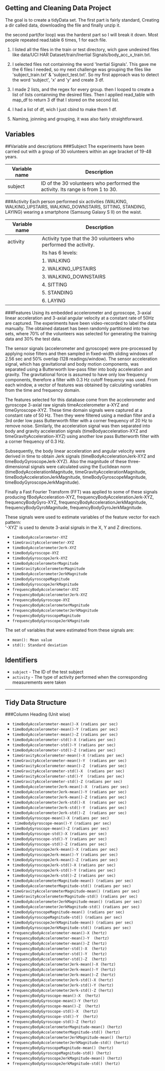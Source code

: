 ## Getting and Cleaning Data Project

The goal is to create a tidyData set. The first part is fairly standard,
Creating a dir called data, downloading the file and finally unzip it.

the second part(for loop) was the harderst part so I will break it down.
Most people repeated read.table 6 times, 1 for each file.

1. I listed all the files in the train or test directory, wich gave undesired files like data/UCI HAR Dataset/train/Inertial Signals/body_acc_x_train.txt.

2. I selected files not containning the word 'Inertial Signals'. This gave me the 6 files I needed, so my next challenge was grouping the files like 'subject_train.txt' & 'subject_test.txt'. So my first approach was to detect the word 'subject', 'x' and 'y' and create 3 df.

3. I made 2 lists, and the regex for every group. then I looped to create a list of lists containning the desired files. Then I applied read_table with map_df to return 3 df that I stored on the second list.

4. I had a list of df, wich I just cbind to make them 1 df.

5. Naming, joinning and grouping, it was also fairly straightforward.


## Variables
##Variable and descriptions
###Subject
The experiments have been carried out with a group of 30 volunteers within an age bracket of 19-48 years. 

Variable name    | Description
-----------------|------------
subject          | ID of the 30 volunteers  who performed the activity. Its range is from 1 to 30.

###Activity
Each person performed six activities (WALKING, WALKING_UPSTAIRS, WALKING_DOWNSTAIRS, SITTING, STANDING, LAYING) wearing a smartphone (Samsung Galaxy S II) on the waist.

Variable name    | Description
-----------------|------------
activity         |  Activity type that the 30 volunteers  who performed the activity. 
                 |  Its has 6 levels:
                 |   1. WALKING
                 |   2. WALKING_UPSTAIRS
                 |   3. WALKING_DOWNSTAIRS
                 |   4. SITTING
                 |   5. STANDING
                 |   6. LAYING
###Features
Using its embedded accelerometer and gyroscope, 3-axial linear acceleration and 3-axial angular velocity at a constant rate of 50Hz are captured. The experiments have been video-recorded to label the data manually. The obtained dataset has been randomly partitioned into two sets, where 70% of the volunteers was selected for generating the training data and 30% the test data. 

The sensor signals (accelerometer and gyroscope) were pre-processed by applying noise filters and then sampled in fixed-width sliding windows of 2.56 sec and 50% overlap (128 readings/window). The sensor acceleration signal, which has gravitational and body motion components, was separated using a Butterworth low-pass filter into body acceleration and gravity. The gravitational force is assumed to have only low frequency components, therefore a filter with 0.3 Hz cutoff frequency was used. From each window, a vector of features was obtained by calculating variables from the time and frequency domain. 

The features selected for this database come from the accelerometer and gyroscope 3-axial raw signals 
timeAccelerometer a-XYZ and timeGyroscope-XYZ. These time domain signals were captured at a constant rate of 50 Hz. Then they were filtered using a median filter and a 3rd order low pass Butterworth filter with a corner frequency of 20 Hz to remove noise. Similarly, the acceleration signal was then separated into body and gravity acceleration signals (timeBodyacceleration-XYZ and timeGravityAcceleration-XYZ) using another low pass Butterworth filter with a corner frequency of 0.3 Hz. 

Subsequently, the body linear acceleration and angular velocity were derived in time to obtain Jerk signals (timeBodyAccelerationJerk-XYZ and timeBodyGyroscopeJerk-XYZ). Also the magnitude of these three-dimensional signals were calculated using the Euclidean norm (timeBodyAccelerationMagnitude, timeGravityAccelerationMagnitude, timeBodyAccelerationJerkMagnitude, timeBodyGyroscopeMagnitude, timeBodyGyroscopeJerkMagnitude). 

Finally a Fast Fourier Transform (FFT) was applied to some of these signals producing fBodyAcceleration-XYZ, frequencyBodyAccelerationJerk-XYZ, frequencyBodyGyro-XYZ, frequencyBodyAccelerationJerkMagnitude, frequencyBodyGyroMagnitude, frequencyBodyGyroJerkMagnitude. 

These signals were used to estimate variables of the feature vector for each pattern:  
'-XYZ' is used to denote 3-axial signals in the X, Y and Z directions.

* ` timeBodyAccelerometer-XYZ `
* ` timeGravityAccelerometer-XYZ `
* ` timeBodyAccelerometerJerk-XYZ `
* ` timeBodyGyroscope-XYZ `
* ` timeBodyGyroscopeJerk-XYZ `
* ` timeBodyAccelerometerMagnitude `
* ` timeGravityAccelerometerMagnitude `
* ` timeBodyAccelerometerJerkMagnitude `
* ` timeBodyGyroscopeMagnitude `
* ` timeBodyGyroscopeJerkMagnitude `
* ` frequencyBodyAccelerometer-XYZ `
* ` frequencyBodyAccelerometerJerk-XYZ `
* ` frequencyBodyGyroscope-XYZ `
* ` frequencyBodyAccelerometerMagnitude `
* ` frequencyBodyAccelerometerJerkMagnitude `
* ` frequencyBodyGyroscopeMagnitude `
* ` frequencyBodyGyroscopeJerkMagnitude `

The set of variables that were estimated from these signals are: 
* ` mean(): Mean value `
* ` std(): Standard deviation `

## Identifiers

* `subject` - The ID of the test subject
* `activity` - The type of activity performed when the corresponding measurements were taken

--------------------------------
## Tidy Data Structure
###Column Heading (Unit wise)
* ` timeBodyAccelerometer-mean()-X (radians per sec) `
* ` timeBodyAccelerometer-mean()-Y (radians per sec) `
* ` timeBodyAccelerometer-mean()-Z (radians per sec) `
* ` timeBodyAccelerometer-std()-X (radians per sec) `
* ` timeBodyAccelerometer-std()-Y (radians per sec) `
* ` timeBodyAccelerometer-std()-Z (radians per sec) `
* ` timeGravityAccelerometer-mean()-X (radians per sec) `
* ` timeGravityAccelerometer-mean()-Y  (radians per sec) `
* ` timeGravityAccelerometer-mean()-Z  (radians per sec) `
* ` timeGravityAccelerometer-std()-X  (radians per sec) `
* ` timeGravityAccelerometer-std()-Y  (radians per sec) `
* ` timeGravityAccelerometer-std()-Z (radians per sec) `
* ` timeBodyAccelerometerJerk-mean()-X  (radians per sec) `
* ` timeBodyAccelerometerJerk-mean()-Y (radians per sec) `
* ` timeBodyAccelerometerJerk-mean()-Z (radians per sec) `
* ` timeBodyAccelerometerJerk-std()-X  (radians per sec) `
* ` timeBodyAccelerometerJerk-std()-Y  (radians per sec) `
* ` timeBodyAccelerometerJerk-std()-Z  (radians per sec) `
* ` timeBodyGyroscope-mean()-X (radians per sec) `
* `  timeBodyGyroscope-mean()-Y (radians per sec) `
* ` timeBodyGyroscope-mean()-Z (radians per sec) `
* ` timeBodyGyroscope-std()-X (radians per sec) `
* ` timeBodyGyroscope-std()-Y (radians per sec) `
* ` timeBodyGyroscope-std()-Z (radians per sec) `
* ` timeBodyGyroscopeJerk-mean()-X (radians per sec) `
* ` timeBodyGyroscopeJerk-mean()-Y (radians per sec) `
* ` timeBodyGyroscopeJerk-mean()-Z (radians per sec) `
* ` timeBodyGyroscopeJerk-std()-X (radians per sec) `
* ` timeBodyGyroscopeJerk-std()-Y (radians per sec) `
* ` timeBodyGyroscopeJerk-std()-Z (radians per sec) `
* ` timeBodyAccelerometerMagnitude-mean() (radians per sec) `
* ` timeBodyAccelerometerMagnitude-std() (radians per sec) `
* ` timeGravityAccelerometerMagnitude-mean() (radians per sec) `
* ` timeGravityAccelerometerMagnitude-std() (radians per sec) `
* ` timeBodyAccelerometerJerkMagnitude-mean() (radians per sec) `
* ` timeBodyAccelerometerJerkMagnitude-std() (radians per sec) `
* ` timeBodyGyroscopeMagnitude-mean() (radians per sec) `
* ` timeBodyGyroscopeMagnitude-std() (radians per sec) `
* ` timeBodyGyroscopeJerkMagnitude-mean() (radians per sec) `
* ` timeBodyGyroscopeJerkMagnitude-std() (radians per sec) `
* ` frequencyBodyAccelerometer-mean()-X (hertz) `
* ` frequencyBodyAccelerometer-mean()-Y  (hertz) `
* ` frequencyBodyAccelerometer-mean()-Z (hertz) `
* ` frequencyBodyAccelerometer-std()-X  (hertz) `
* ` frequencyBodyAccelerometer-std()-Y  (hertz) `
* ` frequencyBodyAccelerometer-std()-Z  (hertz) `
* ` frequencyBodyAccelerometerJerk-mean()-X (hertz) `
* ` frequencyBodyAccelerometerJerk-mean()-Y (hertz) `
* ` frequencyBodyAccelerometerJerk-mean()-Z (hertz) `
* ` frequencyBodyAccelerometerJerk-std()-X (hertz) `
* ` frequencyBodyAccelerometerJerk-std()-Y (hertz) `
* ` frequencyBodyAccelerometerJerk-std()-Z (hertz) `
* ` frequencyBodyGyroscope-mean()-X  (hertz) `
* ` frequencyBodyGyroscope-mean()-Y (hertz) `
* ` frequencyBodyGyroscope-mean()-Z  (hertz) `
* ` frequencyBodyGyroscope-std()-X  (hertz) `
* ` frequencyBodyGyroscope-std()-Y  (hertz) `
* ` frequencyBodyGyroscope-std()-Z (hertz) `
* ` frequencyBodyAccelerometerMagnitude-mean() (hertz) `
* ` frequencyBodyAccelerometerMagnitude-std() (hertz) `
* ` frequencyBodyAccelerometerJerkMagnitude-mean() (hertz) `
* ` frequencyBodyAccelerometerJerkMagnitude-std() (hertz) `
* ` frequencyBodyGyroscopeMagnitude-mean() (hertz) `
* ` frequencyBodyGyroscopeMagnitude-std() (hertz) `
* ` frequencyBodyGyroscopeJerkMagnitude-mean() (hertz) `
* ` frequencyBodyGyroscopeJerkMagnitude-std() (hertz) `
